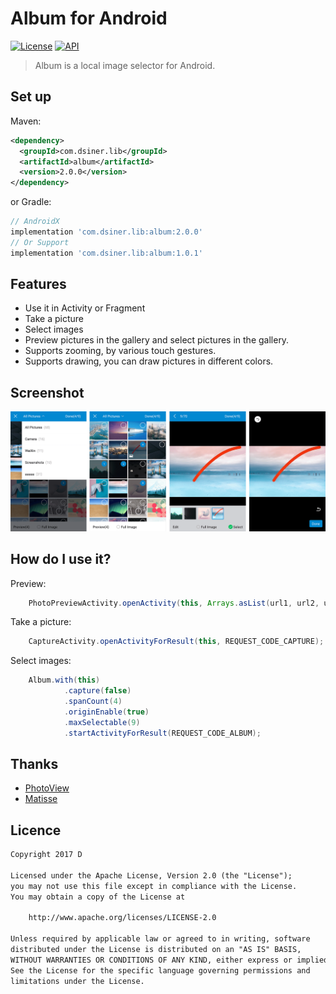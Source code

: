 # Album for Android

[![License](https://img.shields.io/badge/license-Apache%202-green.svg)](https://www.apache.org/licenses/LICENSE-2.0)
[![API](https://img.shields.io/badge/API-11%2B-green.svg?style=flat)](https://android-arsenal.com/api?level=11)

> Album is a local image selector for Android.

## Set up
Maven:
```xml
<dependency>
  <groupId>com.dsiner.lib</groupId>
  <artifactId>album</artifactId>
  <version>2.0.0</version>
</dependency>
```

or Gradle:
```groovy
// AndroidX
implementation 'com.dsiner.lib:album:2.0.0'
// Or Support
implementation 'com.dsiner.lib:album:1.0.1'
```

## Features
- Use it in Activity or Fragment
- Take a picture
- Select images
- Preview pictures in the gallery and select pictures in the gallery.
- Supports zooming, by various touch gestures.
- Supports drawing, you can draw pictures in different colors.

## Screenshot
![Artboard](https://github.com/Dsiner/Album/blob/master/image/album.png)

## How do I use it?
Preview:
```java
    PhotoPreviewActivity.openActivity(this, Arrays.asList(url1, url2, url3), 1);
```

Take a picture:
```java
    CaptureActivity.openActivityForResult(this, REQUEST_CODE_CAPTURE);
```

Select images:
```java
    Album.with(this)
            .capture(false)
            .spanCount(4)
            .originEnable(true)
            .maxSelectable(9)
            .startActivityForResult(REQUEST_CODE_ALBUM);
```

## Thanks
- [PhotoView](https://github.com/chrisbanes/PhotoView)
- [Matisse](https://github.com/zhihu/Matisse)

## Licence

```txt
Copyright 2017 D

Licensed under the Apache License, Version 2.0 (the "License");
you may not use this file except in compliance with the License.
You may obtain a copy of the License at

    http://www.apache.org/licenses/LICENSE-2.0

Unless required by applicable law or agreed to in writing, software
distributed under the License is distributed on an "AS IS" BASIS,
WITHOUT WARRANTIES OR CONDITIONS OF ANY KIND, either express or implied.
See the License for the specific language governing permissions and
limitations under the License.
```
